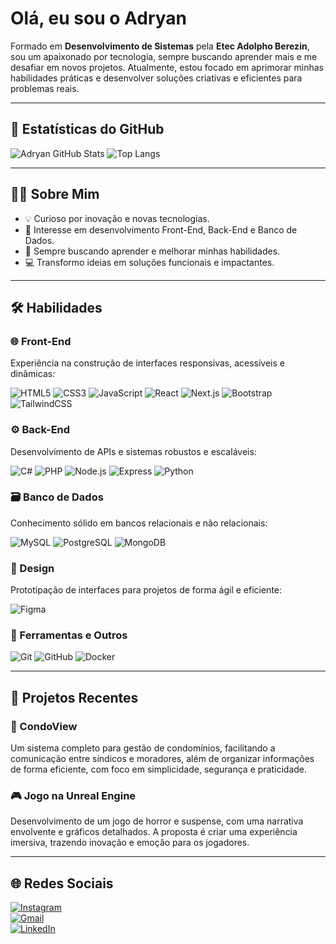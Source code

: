 # Olá, eu sou o Adryan

Formado em **Desenvolvimento de Sistemas** pela **Etec Adolpho Berezin**, sou um apaixonado por tecnologia, sempre buscando aprender mais e me desafiar em novos projetos. Atualmente, estou focado em aprimorar minhas habilidades práticas e desenvolver soluções criativas e eficientes para problemas reais.

---

## 🚀 Estatísticas do GitHub
![Adryan GitHub Stats](https://github-readme-stats.vercel.app/api?username=Adryzzy&show_icons=true&theme=radical)
![Top Langs](https://github-readme-stats.vercel.app/api/top-langs/?username=Adryzzy&layout=compact&theme=radical)

---

## 🧑‍💻 Sobre Mim
- 💡 Curioso por inovação e novas tecnologias.
- 🔨 Interesse em desenvolvimento Front-End, Back-End e Banco de Dados.
- 🌱 Sempre buscando aprender e melhorar minhas habilidades.
- 💻 Transformo ideias em soluções funcionais e impactantes.

---

## 🛠️ Habilidades

### 🌐 Front-End
Experiência na construção de interfaces responsivas, acessíveis e dinâmicas:

![HTML5](https://img.shields.io/badge/-HTML5-E34F26?style=flat-square&logo=html5&logoColor=white) 
![CSS3](https://img.shields.io/badge/-CSS3-1572B6?style=flat-square&logo=css3) 
![JavaScript](https://img.shields.io/badge/-JavaScript-F7DF1E?style=flat-square&logo=javascript&logoColor=black) 
![React](https://img.shields.io/badge/-React-61DAFB?style=flat-square&logo=react&logoColor=black) 
![Next.js](https://img.shields.io/badge/-Next.js-000000?style=flat-square&logo=next-dot-js&logoColor=white) 
![Bootstrap](https://img.shields.io/badge/Bootstrap-563D7C?style=flat-square&logo=bootstrap&logoColor=white) 
![TailwindCSS](https://img.shields.io/badge/-TailwindCSS-06B6D4?style=flat-square&logo=tailwind-css&logoColor=white) 

### ⚙️ Back-End
Desenvolvimento de APIs e sistemas robustos e escaláveis:

![C#](https://img.shields.io/badge/C%23-239120?style=flat-square&logo=c-sharp&logoColor=white) 
![PHP](https://img.shields.io/badge/PHP-777BB4?style=flat-square&logo=php&logoColor=white) 
![Node.js](https://img.shields.io/badge/-Node.js-339933?style=flat-square&logo=node-dot-js&logoColor=white) 
![Express](https://img.shields.io/badge/-Express-000000?style=flat-square&logo=express&logoColor=white) 
![Python](https://img.shields.io/badge/-Python-3776AB?style=flat-square&logo=python&logoColor=white) 

### 🗃️ Banco de Dados
Conhecimento sólido em bancos relacionais e não relacionais:

![MySQL](https://img.shields.io/badge/-MySQL-4479A1?style=flat-square&logo=mysql&logoColor=white) 
![PostgreSQL](https://img.shields.io/badge/-PostgreSQL-336791?style=flat-square&logo=postgresql&logoColor=white) 
![MongoDB](https://img.shields.io/badge/-MongoDB-47A248?style=flat-square&logo=mongodb&logoColor=white) 

### 🎨 Design
Prototipação de interfaces para projetos de forma ágil e eficiente:

![Figma](https://img.shields.io/badge/-Figma-F24E1E?style=flat-square&logo=figma&logoColor=white) 

### 🔧 Ferramentas e Outros

![Git](https://img.shields.io/badge/-Git-F05032?style=flat-square&logo=git&logoColor=white) 
![GitHub](https://img.shields.io/badge/-GitHub-181717?style=flat-square&logo=github) 
![Docker](https://img.shields.io/badge/-Docker-2496ED?style=flat-square&logo=docker&logoColor=white) 


---

## 📝 Projetos Recentes

### 🏢 CondoView
Um sistema completo para gestão de condomínios, facilitando a comunicação entre síndicos e moradores, além de organizar informações de forma eficiente, com foco em simplicidade, segurança e praticidade.

### 🎮 Jogo na Unreal Engine
Desenvolvimento de um jogo de horror e suspense, com uma narrativa envolvente e gráficos detalhados. A proposta é criar uma experiência imersiva, trazendo inovação e emoção para os jogadores.

---

## 🌐 Redes Sociais
[![Instagram](https://img.shields.io/badge/-Instagram-%23E4405F?style=for-the-badge&logo=instagram&logoColor=white)](https://www.instagram.com/allexy_z/)  
[![Gmail](https://img.shields.io/badge/-Gmail-%23333?style=for-the-badge&logo=gmail&logoColor=white)](mailto:adryan.alex16@gmail.com)  
[![LinkedIn](https://img.shields.io/badge/-LinkedIn-%230077B5?style=for-the-badge&logo=linkedin&logoColor=white)](https://www.linkedin.com/in/adryan-alexander-b6582a23a/)  

